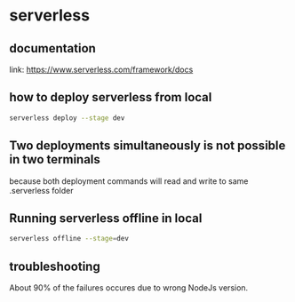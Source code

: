 # serverless

## documentation

link: https://www.serverless.com/framework/docs


## how to deploy serverless from local

```sh
serverless deploy --stage dev
```

## Two deployments simultaneously is not possible in two terminals

because both deployment commands will read and write to same .serverless folder

## Running serverless offline in local

```sh
serverless offline --stage=dev
```

## troubleshooting

About 90% of the failures occures due to wrong NodeJs version.

